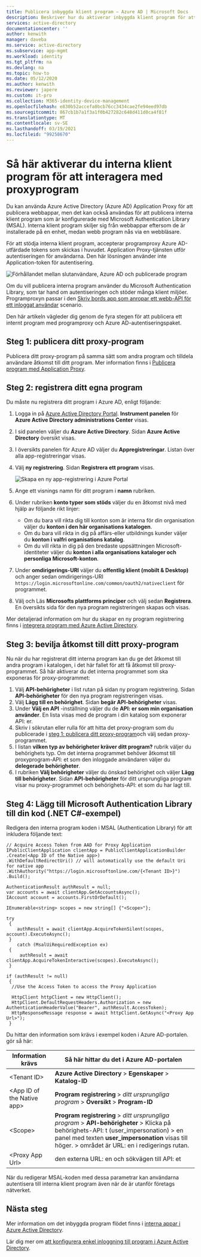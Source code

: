 ```yaml
---
title: Publicera inbyggda klient program – Azure AD | Microsoft Docs
description: Beskriver hur du aktiverar inbyggda klient program för att kommunicera med Azure AD-programproxy Connector för att ge säker fjärråtkomst till dina lokala appar.
services: active-directory
documentationcenter: ''
author: kenwith
manager: daveba
ms.service: active-directory
ms.subservice: app-mgmt
ms.workload: identity
ms.tgt_pltfrm: na
ms.devlang: na
ms.topic: how-to
ms.date: 05/12/2020
ms.author: kenwith
ms.reviewer: japere
ms.custom: it-pro
ms.collection: M365-identity-device-management
ms.openlocfilehash: e830b52accefa0bcb76cc3434cae2fe94eed97db
ms.sourcegitcommit: 867cb1b7a1f3a1f0b427282c648d411d0ca4f81f
ms.translationtype: MT
ms.contentlocale: sv-SE
ms.lasthandoff: 03/19/2021
ms.locfileid: "99258670"
---
```

# <a name="how-to-enable-native-client-applications-to-interact-with-proxy-applications"></a>Så här aktiverar du interna klient program för att interagera med proxyprogram

Du kan använda Azure Active Directory (Azure AD) Application Proxy för att publicera webbappar, men det kan också användas för att publicera interna klient program som är konfigurerade med Microsoft Authentication Library (MSAL). Interna klient program skiljer sig från webbappar eftersom de är installerade på en enhet, medan webb program nås via en webbläsare.

För att stödja interna klient program, accepterar programproxy Azure AD-utfärdade tokens som skickas i huvudet. Application Proxy-tjänsten utför autentiseringen för användarna. Den här lösningen använder inte Application-token för autentisering.

![Förhållandet mellan slutanvändare, Azure AD och publicerade program](./media/application-proxy-configure-native-client-application/richclientflow.png)

Om du vill publicera interna program använder du Microsoft Authentication Library, som tar hand om autentiseringen och stöder många klient miljöer. Programproxyn passar i den [Skriv bords app som anropar ett webb-API för ett inloggat användar](../develop/authentication-flows-app-scenarios.md#desktop-app-that-calls-a-web-api-on-behalf-of-a-signed-in-user) scenario.

Den här artikeln vägleder dig genom de fyra stegen för att publicera ett internt program med programproxy och Azure AD-autentiseringspaket.

## <a name="step-1-publish-your-proxy-application"></a>Steg 1: publicera ditt proxy-program

Publicera ditt proxy-program på samma sätt som andra program och tilldela användare åtkomst till ditt program. Mer information finns i [Publicera program med Application Proxy](application-proxy-add-on-premises-application.md).

## <a name="step-2-register-your-native-application"></a>Steg 2: registrera ditt egna program

Du måste nu registrera ditt program i Azure AD, enligt följande:

1. Logga in på [Azure Active Directory Portal](https://aad.portal.azure.com/). **Instrument panelen** för **Azure Active Directory administrations Center** visas.
1. I sid panelen väljer du **Azure Active Directory**. Sidan **Azure Active Directory** översikt visas.
1. I översikts panelen för Azure AD väljer du **Appregistreringar**. Listan över alla app-registreringar visas.
1. Välj **ny registrering**. Sidan **Registrera ett program** visas.

   ![Skapa en ny app-registrering i Azure Portal](./media/application-proxy-configure-native-client-application/create.png)

1. Ange ett visnings namn för ditt program i **namn** rubriken.
1. Under rubriken **konto typer som stöds** väljer du en åtkomst nivå med hjälp av följande rikt linjer:

   - Om du bara vill rikta dig till konton som är interna för din organisation väljer du **konton i den här organisations katalogen**.
   - Om du bara vill rikta in dig på affärs-eller utbildnings kunder väljer du **konton i valfri organisations katalog**.
   - Om du vill rikta in dig på den bredaste uppsättningen Microsoft-identiteter väljer du **konton i alla organisations kataloger och personliga Microsoft-konton**.
1. Under **omdirigerings-URI** väljer du **offentlig klient (mobilt & Desktop)** och anger sedan omdirigerings-URI `https://login.microsoftonline.com/common/oauth2/nativeclient` för programmet.
1. Välj och Läs **Microsofts plattforms principer** och välj sedan **Registrera**. En översikts sida för den nya program registreringen skapas och visas.

Mer detaljerad information om hur du skapar en ny program registrering finns i [integrera program med Azure Active Directory](../develop/quickstart-register-app.md).

## <a name="step-3-grant-access-to-your-proxy-application"></a>Steg 3: bevilja åtkomst till ditt proxy-program

Nu när du har registrerat ditt interna program kan du ge det åtkomst till andra program i katalogen, i det här fallet för att få åtkomst till proxy-programmet. Så här aktiverar du det interna programmet som ska exponeras för proxy-programmet:

1. Välj **API-behörigheter** i list rutan på sidan ny program registrering. Sidan **API-behörigheter** för den nya program registreringen visas.
1. Välj **Lägg till en behörighet**. Sidan **begär API-behörigheter** visas.
1. Under **Välj en API** -inställning väljer du de **API: er som min organisation använder**. En lista visas med de program i din katalog som exponerar API: er.
1. Skriv i sökrutan eller rulla för att hitta det proxy-program som du publicerade i [steg 1: publicera ditt proxy-program](#step-1-publish-your-proxy-application)och välj sedan proxy-programmet.
1. I listan **vilken typ av behörigheter kräver ditt program?** rubrik väljer du behörighets typ. Om det interna programmet behöver åtkomst till proxyprogram-API: et som den inloggade användaren väljer du **delegerade behörigheter**.
1. I rubriken **Välj behörigheter** väljer du önskad behörighet och väljer **Lägg till behörigheter**. Sidan **API-behörigheter** för ditt ursprungliga program visar nu proxy-programmet och behörighets-API: et som du har lagt till.

## <a name="step-4-add-the-microsoft-authentication-library-to-your-code-net-c-sample"></a>Steg 4: Lägg till Microsoft Authentication Library till din kod (.NET C#-exempel)

Redigera den interna program koden i MSAL (Authentication Library) för att inkludera följande text: 

```         
// Acquire Access Token from AAD for Proxy Application
IPublicClientApplication clientApp = PublicClientApplicationBuilder
.Create(<App ID of the Native app>)
.WithDefaultRedirectUri() // will automatically use the default Uri for native app
.WithAuthority("https://login.microsoftonline.com/{<Tenant ID>}")
.Build();

AuthenticationResult authResult = null;
var accounts = await clientApp.GetAccountsAsync();
IAccount account = accounts.FirstOrDefault();

IEnumerable<string> scopes = new string[] {"<Scope>"};

try
 {
    authResult = await clientApp.AcquireTokenSilent(scopes, account).ExecuteAsync();
 }
    catch (MsalUiRequiredException ex)
 {
     authResult = await clientApp.AcquireTokenInteractive(scopes).ExecuteAsync();                
 }

if (authResult != null)
 {
  //Use the Access Token to access the Proxy Application

  HttpClient httpClient = new HttpClient();
  HttpClient.DefaultRequestHeaders.Authorization = new AuthenticationHeaderValue("Bearer", authResult.AccessToken);
  HttpResponseMessage response = await httpClient.GetAsync("<Proxy App Url>");
 }
```

Du hittar den information som krävs i exempel koden i Azure AD-portalen. gör så här:

| Information krävs | Så här hittar du det i Azure AD-portalen |
| --- | --- |
| \<Tenant ID> | **Azure Active Directory**  >  **Egenskaper**  >  **Katalog-ID** |
| \<App ID of the Native app> | **Program registrering**  >  *ditt ursprungliga program*  >  **Översikt**  >  **Program-ID** |
| \<Scope> | **Program registrering**  >  *ditt ursprungliga program*  >  **API-behörigheter** > Klicka på behörighets-API: t (user_impersonation) > en panel med texten **user_impersonation** visas till höger. > området är URL: en i redigerings rutan.
| \<Proxy App Url> | den externa URL: en och sökvägen till API: et

När du redigerar MSAL-koden med dessa parametrar kan användarna autentisera till interna klient program även när de är utanför företags nätverket.

## <a name="next-steps"></a>Nästa steg

Mer information om det inbyggda program flödet finns i [interna appar i Azure Active Directory](../azuread-dev/native-app.md).

Lär dig mer om [att konfigurera enkel inloggning till program i Azure Active Directory](sso-options.md#choosing-a-single-sign-on-method).